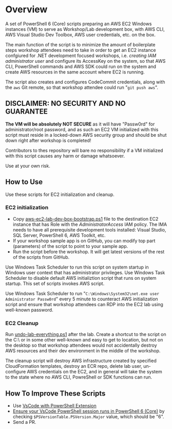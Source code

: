 # Overview

A set of PowerShell 6 (Core) scripts preparing an AWS EC2 Windows instances (VM) to serve as Workshop/Lab development box, with AWS CLI, AWS Visual Studio Dev Toolbox, AWS user credentials, etc. on the box.

The main function of the script is to minimize the amount of boilerplate steps workshop attendees need to take in order to get an EC2 instance confgiured for .NET development focused workshops, i.e. *creating IAM administrator user* and configure its AccessKey on the system, so that AWS CLI, PowerShell commands and AWS SDK could run on the system and create AWS resources in the same account where EC2 is running.

The script also creates and configures CodeCommit credentials, along with the `aws` Git remote, so that workshop attendee could run "`git push aws`".

## DISCLAIMER: NO SECURITY AND NO GUARANTEE

__The VM will be absolutely NOT SECURE__ as it will have "Passw0rd" for administrator/root password, and as such an EC2 VM initialized with this script must reside in a locked-down AWS security group and should be shut down right after workshop is completed!

Contributors to thes repository will bare no responsibility if a VM initialized with this script causes any harm or damage whatsoever. 

Use at your own risk.

## How to Use

Use these scripts for EC2 initialization and cleanup.

### EC2 initialization

* Copy [aws-ec2-lab-dev-box-bootstrap.ps1](./src/aws-ec2-lab-dev-box-bootstrap.ps1) file to the destination EC2 instance that has Role with the *AdministratorAccess* IAM policy. The IMA needs to have all prerequisite development tools installed: Visual Studio, SQL Server, PowerShell 6, AWS Toolkit, etc.
* If your workshop sample app is on GitHub, you can modify top part (parameters) of the script to point to your sample app.
* Run the script before the workshop. It will get latest versions of the rest of the scripts from GitHub.

Use Windows Task Scheduler to run this script on system startup in Windows user context that has administrator privileges. Use Windows Task Scheduler to disable default AWS initializtion script that runs on system startup. This set of scripts invokes AWS script.

Use Windows Task Scheduler to run "`C:\Windows\System32\net.exe user Administrator Passw0rd`" every 5 minute to counteract AWS initialization script and ensure that workshop attendees can RDP into the EC2 lab using well-known password.

### EC2 Cleanup

Run [undo-lab-everything.ps1](./src/undo-scripts/undo-lab-everything.ps1) after the lab. Create a shortcut to the script on the C:\ or in some other well-known and easy to get to location, but not on the desktop so that workshop attendees would not accidentally destroy AWS resources and their dev environment in the middle of the workshop.

The cleanup script will destroy AWS infrastructure created by specified CloudFormation templates, destroy an ECR repo, delete lab user, un-configure AWS credentials on the EC2, and in general will take the system to the state where no AWS CLI, PowreShell or SDK functions can run.

## How To Improve These Scripts

* Use [VsCode with PowerShell Extension](https://docs.microsoft.com/en-us/powershell/scripting/components/vscode/using-vscode?view=powershell-6)
* [Ensure your VsCode PowerShell session runs in PowerShell 6 (Core)](https://docs.microsoft.com/en-us/powershell/scripting/components/vscode/using-vscode?view=powershell-6#choosing-a-version-of-powershell-to-use-with-the-extension) by checking `$PSVersionTable.PSVersion.Major` value, which should be "6".
* Send a PR.
